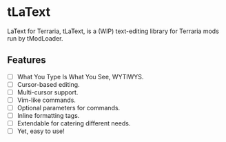 # tLaText
LaText for Terraria, tLaText, is a (WIP) text-editing library for Terraria mods run by tModLoader.

## Features
- [ ] What You Type Is What You See, WYTIWYS.
- [ ] Cursor-based editing.
- [ ] Multi-cursor support.
- [ ] Vim-like commands.
- [ ] Optional parameters for commands.
- [ ] Inline formatting tags.
- [ ] Extendable for catering different needs.
- [ ] Yet, easy to use!
